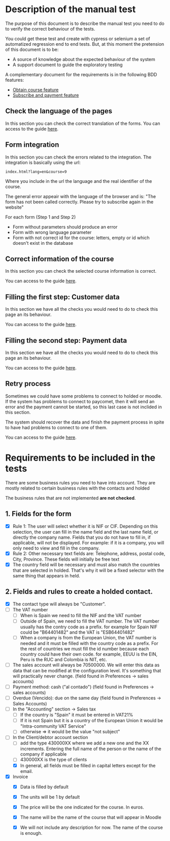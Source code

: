 # Description of the manual test

The purpose of this document is to describe the manual test you need to do to verify the correct behaviour of the
tests.

You could get these test and create with cypress or selenium a set of automatized regression end to end tests. But, 
at this moment the pretension of this document is to be:
- A source of knowledge about the expected behaviour of the system
- A support document to guide the exploratory testing

A complementary document for the requirements is in the following BDD features:
- [Obtain course feature](https://github.com/danielvillahermosadominguez/katalistpaymentservice/blob/main/src/test/resources/cucumber/features/obtaincourse.feature)
- [Subscribe and payment feature](https://github.com/danielvillahermosadominguez/katalistpaymentservice/blob/main/src/test/resources/cucumber/features/subscribeandpayment.feature)

## Check the language of the pages
In this section you can check the correct translation of the forms.
You can access to the guide [here](./language/testsdescription.md).

## Form integration
In this section you can check the errors related to the integration. The integration is basically using the url:
```
index.html?lang=en&course=9
```
Where you include in the url the language and the real identifier of the course.

The general error appeair with the language of the browser and is:
"The form has not been called correctly. Please try to subscribe again in the website"

For each form (Step 1 and Step 2)
- Form without parameters should produce an error
- Form with wrong language parameter
- Form with not correct id for the course: letters, empty or id which doesn't exist in the database

## Correct information of the course

In this section you can check the selected course information is correct.

You can access to the guide [here](./courses/testsdescription.md).

## Filling the first step: Customer data
In this section we have all the checks you would need to do to check this page an its behaviour.

You can access to the guide [here](./customerdata/testsdescription.md).

## Filling the second step: Payment data
In this section we have all the checks you would need to do to check this page an its behaviour.

You can access to the guide [here](./paymentdata/testsdescription.md).

## Retry process

Sometimes we could have some problems to connect to holded or moodle. If the system has problems to connect to paycomet, then it will send an error and the payment cannot be started, so this last case is not inclided in this section.

The system should recover the data and finish the payment process in spite to have had problems to connect to one of them. 

You can access to the guide [here](./paymentretry/testsdescription.md).

# Requirements to be included in the tests

There are some business rules you need to have into account. They are mostly related to certain business rules with the contacts and holded

The business rules that are not implemented **are not checked**.

## 1. Fields for the form
- [x] Rule 1: The user will select whether it is NIF or CIF. Depending on this selection, the user can fill in the name field and the last name field, or directly the company name. Fields that you do not have to fill in, if applicable, will not be displayed. For example: if it is a company, you will only need to view and fill in the company.
- [x] Rule 2: Other necessary text fields are: Telephone, address, postal code, City, Province. These fields will initially be free text
- [x] The country field will be necessary and must also match the countries that are selected in holded. That's why it will be a fixed selector with the same thing that appears in held.

## 2. Fields and rules to create a holded contact.
- [x] The contact type will always be "Customer".
- [ ] The VAT number
  - [ ] When is Spain we need to fill the NIF and the VAT number
  - [ ] Outside of Spain, we need to fill the VAT number. The VAT number usually has the contry code as a prefix. for example for Spain NIF could be "B64401482" and the VAT is "ESB64401482"
  - [ ] When a company is from the European Union, the VAT number is needed and it must be filled with the country code as a prefix. For the rest of countries we must fill the id number because each country could have their own code. for example, EEUU is the EIN, Peru is the RUC and Colombia is NIT, etc.

- [ ] The sales account will always be 70500000. We will enter this data as data that can be modified at the configuration level. It's something that will practically never change. (field found in Preferences -> sales accounts)
- [ ] Payment method: cash ("al contado") (field found in Preferences -> sales accounts)
- [ ] Overdue (Vencido): due on the same day (field found in Preferences -> Sales Accounts)
- [ ] In the "Accounting" section -> Sales tax
  - [ ] If the country is "Spain" it must be entered in VAT21%
  - [ ] If it is not Spain but it is a country of the European Union it would be "Intra-community VAT Service"
  - [ ] otherwise => it would be the value "not subject"
- [ ] In the Client/debtor account section
  - [ ] add the type 430000XX where we add a new one and the XX increments. Entering the full name of the person or the name of the company if applicable
  - [ ] 430000XX is the type of clients
  - [x] In general, all fields must be filled in capital letters except for the email.
- [x] Invoice
  - [x] Data is filled by default
  - [x] The units will be 1 by default
  - [x] The price will be the one indicated for the course. In euros.
  - [x] The name will be the name of the course that will appear in Moodle
  - [x] We will not include any description for now. The name of the course is enough.


